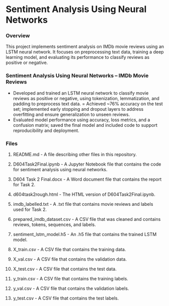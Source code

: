 # Sentiment Analysis Using Neural Networks
### Overview
This project implements sentiment analysis on IMDb movie reviews using an LSTM neural network. It focuses on preprocessing text data, training a deep learning model, and evaluating its performance to classify reviews as positive or negative.

### Sentiment Analysis Using Neural Networks – IMDb Movie Reviews
- Developed and trained an LSTM neural network to classify movie reviews as positive or negative, using tokenization, lemmatization, and padding to preprocess text data.
= Achieved ~76% accuracy on the test set; implemented early stopping and dropout layers to address overfitting and ensure generalization to unseen reviews.
- Evaluated model performance using accuracy, loss metrics, and a confusion matrix; saved the final model and included code to support reproducibility and deployment.

### Files
1. README.md - A file describing other files in this repository.

2. D604Task2Final.ipynb - A Jupyter Notebook file that contains the code for sentiment analysis using neural networks.

3. D604 Task 2 Final.docx - A Word document file that contains the report for Task 2.

4. d604task2rough.html - The HTML version of D604Task2Final.ipynb.

5. imdb_labelled.txt - A .txt file that contains movie reviews and labels used for Task 2.

6. prepared_imdb_dataset.csv - A CSV file that was cleaned and contains reviews, tokens, sequences, and labels.

7. sentiment_lstm_model.h5 - An .h5 file that contains the trained LSTM model.

8. X_train.csv - A CSV file that contains the training data.

9. X_val.csv - A CSV file that contains the validation data.

10. X_test.csv - A CSV file that contains the test data.

11. y_train.csv - A CSV file that contains the training labels.

12. y_val.csv - A CSV file that contains the validation labels.

13. y_test.csv - A CSV file that contains the test labels.
